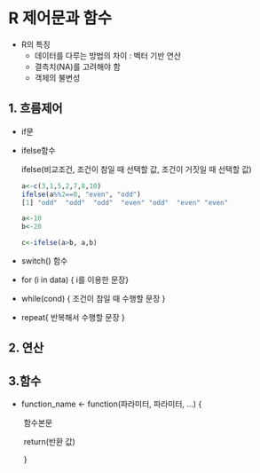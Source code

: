 # R 제어문과 함수

- R의 특징
  - 데이터를 다루는 방법의 차이 : 벡터 기반 연산
  - 결측치(NA)를 고려해야 함
  - 객체의 불변성

##  1. 흐름제어

- if문

- ifelse함수

  ifelse(비교조건, 조건이 참일 때 선택할 값, 조건이 거짓일 때 선택할 값)

  ```R
  a<-c(3,1,5,2,7,8,10)
  ifelse(a%%2==0, "even", "odd")
  [1] "odd"  "odd"  "odd"  "even" "odd"  "even" "even"
  ```

  ```R
  a<-10
  b<-20
  
  c<-ifelse(a>b, a,b)
  ```

- switch() 함수

- for (i in data) { i를 이용한 문장}

- while(cond) { 조건이 참일 때 수행할 문장 }

- repeat{ 반복해서 수행할 문장 }

  

##  2. 연산

## 3.함수

- function_name <- function(파라미터, 파라미터, ...) {

  ​												함수본문

  ​												return(반환 값)

  ​												}

